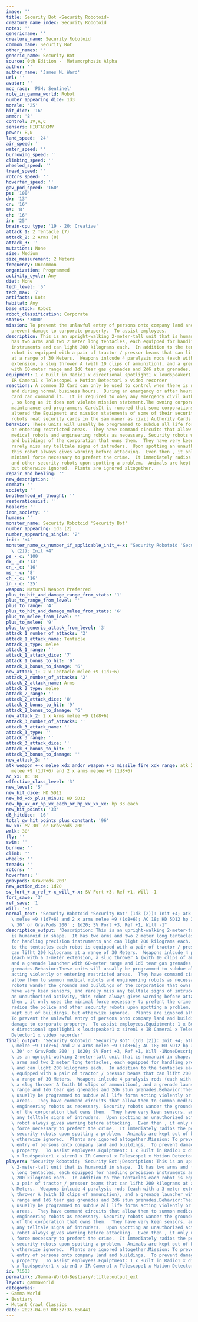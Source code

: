 ```yaml
---
image: ''
title: Security Bot «Security Robotoid»
creature_name_index: Security Robotoid
notes: ''
genericname: ''
creature_name: Security Robotoid
common_name: Security Bot
other_names: ''
generic_name: Security Bot
source: 0th Edition -  Metamorphosis Alpha
author: ''
author_name: 'James M. Ward'
url: ''
avatar: ''
mcc_race: 'PSH: Sentinel'
role_in_gamma_world: Robot
number_appearing_dice: 1d3
morale: '25'
hit_dice: '16'
armor: '8'
control: IV,A,C
sensors: HIUTARCMV
power: B,N
land_speed: '24'
air_speed: ''
water_speed: ''
burrowing_speed: ''
climbing_speed: ''
wheeled_speed: ''
tread_speed: ''
rotors_speed: ''
hoverfan_speed: ''
gav_pod_speed: '160'
ps: '100'
dx: '13'
cn: '16'
ms: '8'
ch: '16'
in: '25'
brain-cpu type: '19 - 20: Creative'
attack_1: 2 Tentacle (7)
attack_2: 2 Arms (8)
attack_3: ''
mutations: None
size: Medium
size_measurement: 2 Meters
frequency: Uncommon
organization: Programmed
activity_cycle: Any
diet: None
tech_level: '5'
tech_max: '7'
artifacts: Lots
habitat: Any
base_stock: Robot
robot_classification: Corporate
status: '3000'
mission: To prevent the unlawful entry of persons onto company land and buildings.  To
  prevent damage to corporate property.  To assist employees.
description: This is an upright-walking 2-meter-tall unit that is humanoid in shape.  It
  has two arms and two 2 meter long tentacles, each equipped for handling precision
  instruments and can light 200 kilograms each.  In addition to the tentacles each
  robot is equipped with a pair of tractor / pressor beams that can lifht 200 kilograms
  at a range of 30 Meters.  Weapons inlcude 4 paralysis rods (each with a 3-meter
  extension, a slug thrower A (with 10 clips of ammunition), and a grenade launcher
  with 60-meter range and 1d6 tear gas grenades and 2d6 stun grenades.
equipment: 1 x Built in Radio1 x directional spotlight1 x loudspeaker1 x siren1 x
  IR Camera1 x Telescope1 x Motion Detector1 x video recorder
reactions: A common ID Card can only be used to control when there is no emergency
  and during normal business hours.  During an emergency or after hours, only a supervisor's
  card can command it.  It is required to obey any emergency civil authority card
  , so long as it does not violate mission statement.The owning corporateion has both
  maintenance and programmers CardsIt is rumored that some corporations unlawfully
  altered the Equipment and mission statements of some of their security robots.  Security
  robots reat security cards in the sam maner as civil Authority Cards.
behavior: These units will usually be programmed to subdue all life forms acting violently
  or entering restricted areas.  They have command circuits that allow them to summon
  medical robots and engineering robots as necessary. Security robots wander the grounds
  and buildings of the corporation that owns them.  They have very keen sensors, and
  rarely miss any telltale signs of intruders.  Upon spotting an unauthorized activity,
  this robot always gives warning before attacking.  Even then , it only uses the
  minimal force necessary to prefent the crime.  It immediately radios the police
  and other security robots upon spotting a problem.  Animals are kept out of buildings,
  but otherwize ignored.  Plants are ignored altogether.
repair_and_healing: ''
new_description: ''
combat: ''
society: ''
brotherhood_of_thought: ''
restorationsist: ''
healers: ''
iron_society: ''
humans: ''
monster_name: Security Robotoid 'Security Bot'
number_appearing: 1d3 (2)
number_appearing_single: '2'
init: '+4'
monster_name_xx_number_if_applicable_init_+-x: "Security Robotoid 'Security Bot' (1d3\
  \ (2)): Init +4"
ps_-_c: '100'
dx_-_c: '13'
cn_-_c: '16'
ms_-_c: '8'
ch_-_c: '16'
in_-_c: '25'
weapon: Natural Weapon Preferred
plus_to_hit_and_damage_range_from_stats: '1'
plus_to_range_from_level: ''
plus_to_range: '4'
plus_to_hit_and_damage_melee_from_stats: '6'
plus_to_melee_from_level: ''
plus_to_melee: '9'
plus_to_generic_attack_from_level: '3'
attack_1_number_of_attacks: '2'
attack_1_attack_name: Tentacle
attack_1_type: melee
attack_1_range: ''
attack_1_attack_dice: '7'
attack_1_bonus_to_hit: '9'
attack_1_bonus_to_damage: '6'
new_attack_1: 2 x Tentacle melee +9 (1d7+6)
attack_2_number_of_attacks: '2'
attack_2_attack_name: Arms
attack_2_type: melee
attack_2_range: ''
attack_2_attack_dice: '8'
attack_2_bonus_to_hit: '9'
attack_2_bonus_to_damage: '6'
new_attack_2: 2 x Arms melee +9 (1d8+6)
attack_3_number_of_attacks: ''
attack_3_attack_name: ''
attack_3_type: ''
attack_3_range: ''
attack_3_attack_dice: ''
attack_3_bonus_to_hit: ''
attack_3_bonus_to_damage: ''
new_attack_3: ''
atk_weapon_+-x_melee_xdx_andor_weapon_+-x_missile_fire_xdx_range: atk 2 x tentacle
  melee +9 (1d7+6) and 2 x arms melee +9 (1d8+6)
ac_xx: AC 18
effective_class_level: '3'
new_level: '5'
new_hit_dice: HD 5D12
new_hd_xdx_plus_minus: HD 5D12
new_hp_xx_or_hp_xx_each_or_hp_xx_xx_xx: hp 33 each
new_hit_points: '33'
d6_hitdice: '16'
total_gw_hit_points_plus_constant: '96'
mv_xx: MV 30' or GravPods 200'
walk: 30'
fly: ''
swim: ''
burrow: ''
climb: ''
wheels: ''
treads: ''
rotors: ''
hoverfans: ''
gravpods: GravPods 200'
new_action_dice: 1d20
sv_fort_+-x_ref_+-x_will_+-x: SV Fort +3, Ref +1, Will -1
fort_save: '3'
ref_save: '1'
will: '-1'
normal_text: "Security Robotoid 'Security Bot' (1d3 (2)): Init +4; atk 2 x tentacle\
  \ melee +9 (1d7+6) and 2 x arms melee +9 (1d8+6); AC 18; HD 5D12 hp 33 each; MV\
  \ 30' or GravPods 200' ; 1d20; SV Fort +3, Ref +1, Will -1"
description_output: 'Description: This is an upright-walking 2-meter-tall unit that
  is humanoid in shape.  It has two arms and two 2 meter long tentacles, each equipped
  for handling precision instruments and can light 200 kilograms each.  In addition
  to the tentacles each robot is equipped with a pair of tractor / pressor beams that
  can lifht 200 kilograms at a range of 30 Meters.  Weapons inlcude 4 paralysis rods
  (each with a 3-meter extension, a slug thrower A (with 10 clips of ammunition),
  and a grenade launcher with 60-meter range and 1d6 tear gas grenades and 2d6 stun
  grenades.Behavior:These units will usually be programmed to subdue all life forms
  acting violently or entering restricted areas.  They have command circuits that
  allow them to summon medical robots and engineering robots as necessary. Security
  robots wander the grounds and buildings of the corporation that owns them.  They
  have very keen sensors, and rarely miss any telltale signs of intruders.  Upon spotting
  an unauthorized activity, this robot always gives warning before attacking.  Even
  then , it only uses the minimal force necessary to prefent the crime.  It immediately
  radios the police and other security robots upon spotting a problem.  Animals are
  kept out of buildings, but otherwize ignored.  Plants are ignored altogether.Mission:
  To prevent the unlawful entry of persons onto company land and buildings.  To prevent
  damage to corporate property.  To assist employees.Equiptment: 1 x Built in Radio1
  x directional spotlight1 x loudspeaker1 x siren1 x IR Camera1 x Telescope1 x Motion
  Detector1 x video recorder'
final_output: "Security Robotoid 'Security Bot' (1d3 (2)): Init +4; atk 2 x tentacle\
  \ melee +9 (1d7+6) and 2 x arms melee +9 (1d8+6); AC 18; HD 5D12 hp 33 each; MV\
  \ 30' or GravPods 200' ; 1d20; SV Fort +3, Ref +1, Will -1NoneDescription: This\
  \ is an upright-walking 2-meter-tall unit that is humanoid in shape.  It has two\
  \ arms and two 2 meter long tentacles, each equipped for handling precision instruments\
  \ and can light 200 kilograms each.  In addition to the tentacles each robot is\
  \ equipped with a pair of tractor / pressor beams that can lifht 200 kilograms at\
  \ a range of 30 Meters.  Weapons inlcude 4 paralysis rods (each with a 3-meter extension,\
  \ a slug thrower A (with 10 clips of ammunition), and a grenade launcher with 60-meter\
  \ range and 1d6 tear gas grenades and 2d6 stun grenades.Behavior:These units will\
  \ usually be programmed to subdue all life forms acting violently or entering restricted\
  \ areas.  They have command circuits that allow them to summon medical robots and\
  \ engineering robots as necessary. Security robots wander the grounds and buildings\
  \ of the corporation that owns them.  They have very keen sensors, and rarely miss\
  \ any telltale signs of intruders.  Upon spotting an unauthorized activity, this\
  \ robot always gives warning before attacking.  Even then , it only uses the minimal\
  \ force necessary to prefent the crime.  It immediately radios the police and other\
  \ security robots upon spotting a problem.  Animals are kept out of buildings, but\
  \ otherwize ignored.  Plants are ignored altogether.Mission: To prevent the unlawful\
  \ entry of persons onto company land and buildings.  To prevent damage to corporate\
  \ property.  To assist employees.Equiptment: 1 x Built in Radio1 x directional spotlight1\
  \ x loudspeaker1 x siren1 x IR Camera1 x Telescope1 x Motion Detector1 x video recorder"
players: "Security Robotoid; 'Security Bot';Description: This is an upright-walking\
  \ 2-meter-tall unit that is humanoid in shape.  It has two arms and two 2 meter\
  \ long tentacles, each equipped for handling precision instruments and can light\
  \ 200 kilograms each.  In addition to the tentacles each robot is equipped with\
  \ a pair of tractor / pressor beams that can lifht 200 kilograms at a range of 30\
  \ Meters.  Weapons inlcude 4 paralysis rods (each with a 3-meter extension, a slug\
  \ thrower A (with 10 clips of ammunition), and a grenade launcher with 60-meter\
  \ range and 1d6 tear gas grenades and 2d6 stun grenades.Behavior:These units will\
  \ usually be programmed to subdue all life forms acting violently or entering restricted\
  \ areas.  They have command circuits that allow them to summon medical robots and\
  \ engineering robots as necessary. Security robots wander the grounds and buildings\
  \ of the corporation that owns them.  They have very keen sensors, and rarely miss\
  \ any telltale signs of intruders.  Upon spotting an unauthorized activity, this\
  \ robot always gives warning before attacking.  Even then , it only uses the minimal\
  \ force necessary to prefent the crime.  It immediately radios the police and other\
  \ security robots upon spotting a problem.  Animals are kept out of buildings, but\
  \ otherwize ignored.  Plants are ignored altogether.Mission: To prevent the unlawful\
  \ entry of persons onto company land and buildings.  To prevent damage to corporate\
  \ property.  To assist employees.Equiptment: 1 x Built in Radio1 x directional spotlight1\
  \ x loudspeaker1 x siren1 x IR Camera1 x Telescope1 x Motion Detector1 x video recorder|"
id: 71533
permalink: /Gamma-World-Bestiary/:title:output_ext
layout: gammaworld
categories:
- Gamma World
- Bestiary
- Mutant Crawl Classics
date: 2023-04-07 08:37:35.650441
---
```

